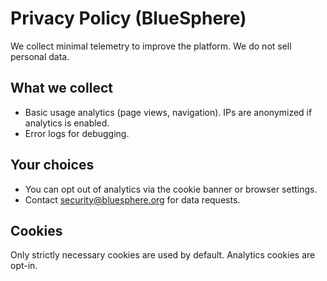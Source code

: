 # Privacy Policy (BlueSphere)

We collect minimal telemetry to improve the platform. We do not sell personal data.

## What we collect
- Basic usage analytics (page views, navigation). IPs are anonymized if analytics is enabled.
- Error logs for debugging.

## Your choices
- You can opt out of analytics via the cookie banner or browser settings.
- Contact security@bluesphere.org for data requests.

## Cookies
Only strictly necessary cookies are used by default. Analytics cookies are opt-in.
